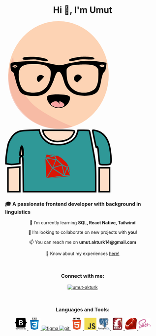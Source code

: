<h1 align="center">Hi 👋, I'm Umut</h1>
 <svg
   width="346.85315"
   height="554.88379"
   viewBox="0 0 346.85315 554.88379"
   version="1.1"
   id="svg1"
   xml:space="preserve"
   inkscape:version="1.3 (1:1.3+202307231459+0e150ed6c4)"
   sodipodi:docname="cartoon-me.svg"
   xmlns:inkscape="http://www.inkscape.org/namespaces/inkscape"
   xmlns:sodipodi="http://sodipodi.sourceforge.net/DTD/sodipodi-0.dtd"
   xmlns="http://www.w3.org/2000/svg"
   xmlns:svg="http://www.w3.org/2000/svg"><sodipodi:namedview
     id="namedview1"
     pagecolor="#ffffff"
     bordercolor="#000000"
     borderopacity="0.25"
     inkscape:showpageshadow="2"
     inkscape:pageopacity="0.0"
     inkscape:pagecheckerboard="0"
     inkscape:deskcolor="#d1d1d1"
     inkscape:document-units="px"
     inkscape:zoom="0.60703795"
     inkscape:cx="532.09194"
     inkscape:cy="298.16917"
     inkscape:window-width="1920"
     inkscape:window-height="996"
     inkscape:window-x="0"
     inkscape:window-y="0"
     inkscape:window-maximized="1"
     inkscape:current-layer="layer1" /><defs
     id="defs1" /><g
     inkscape:label="Layer 1"
     inkscape:groupmode="layer"
     id="layer1"
     transform="translate(-741.28515,-226.60602)"><g
       id="g82"
       transform="matrix(1.8980073,0,0,1.8995893,-1757.2482,-216.15326)"
       style="stroke-width:0.526649"><path
         style="fill:#fedec7;fill-opacity:1;fill-rule:evenodd;stroke:#000000;stroke-width:2.63325;stroke-dasharray:none;stroke-opacity:1"
         d="m 1321.113,503.57539 v -20.29663 l 10.1964,-0.78053 10.1964,-0.78051 v 21.07715 21.07714 h -10.1951 -10.195 z"
         id="path68"
         sodipodi:nodetypes="ccccccccc" /><path
         style="fill:#fedec7;fill-opacity:1;fill-rule:evenodd;stroke:#000000;stroke-width:2.63325;stroke-dasharray:none;stroke-opacity:1"
         d="m 1477.4373,503.43357 v -20.43845 h 8.9207 8.9206 v 20.43845 20.43844 h -8.9206 -8.9207 z"
         id="path69"
         sodipodi:nodetypes="ccccccccc" /><path
         style="fill:#2f9897;fill-opacity:1;fill-rule:evenodd;stroke:#000000;stroke-width:2.63325;stroke-dasharray:none;stroke-opacity:1"
         d="m 1347.3059,494.3493 c -0.2141,-22.54392 -0.5297,-29.60587 -1.3348,-29.8745 -0.7919,-0.26421 -0.7391,-0.66786 0.2124,-1.62158 1.3763,-1.37958 1.5427,-5.23737 0.5001,-11.58844 -1.2874,-7.84074 -3.0892,-6.37589 -4.4286,3.60039 -0.8527,6.35068 -0.8037,7.2505 0.4443,8.16524 1.2338,0.90436 1.2463,1.08816 0.1033,1.52782 -0.9789,0.37652 -1.2993,1.84461 -1.2993,5.95179 v 5.45198 l -6.7152,0.85929 c -3.6933,0.47261 -7.612,0.73096 -8.7082,0.57409 -1.0962,-0.15687 -3.4269,-0.51134 -5.1792,-0.78773 l -3.1859,-0.50252 v -4.85812 c 0.012,-6.93022 2.9938,-26.37073 4.7439,-30.86304 2.0892,-5.36245 6.8846,-12.45612 10.0635,-14.88658 6.5309,-4.99309 9.9522,-5.8049 26.632,-6.31928 l 15.5308,-0.47893 0.9124,3.40162 c 1.4936,5.56861 3.7208,9.17828 8.3288,13.49871 6.4011,6.00174 10.6649,7.64016 20.9698,8.05816 6.4038,0.25975 9.8731,-0.0201 13.5934,-1.09636 11.4213,-3.30421 18.8074,-9.68901 21.3865,-18.48722 l 1.4501,-4.94675 9.5007,-10e-4 c 8.3112,-0.001 9.5568,0.18537 9.9497,1.48912 1.1765,3.9041 9.0833,47.53249 9.839,54.28962 0.4713,4.21543 0.8602,16.95753 0.8641,28.31576 l 0.012,20.65135 h -61.9521 -61.9519 z"
         id="path70"
         sodipodi:nodetypes="cssssssscsssccssscssssscsssccccc" /><path
         style="fill:#2f9897;fill-opacity:1;fill-rule:evenodd;stroke:#000000;stroke-width:2.63325;stroke-dasharray:none;stroke-opacity:1"
         d="m 1478.3558,476.31134 c -0.4622,-0.8658 -1.2536,-6.70992 -1.7585,-12.98694 -0.505,-6.277 -1.1264,-12.4666 -1.3809,-13.75465 -0.4618,-2.33645 -2.0039,-3.29605 -2.0528,-1.2774 -0.017,0.68331 -0.2993,0.59661 -0.7893,-0.24215 -0.5662,-0.9691 -5.9816,-26.90435 -5.9816,-28.64696 0,-0.7751 5.1485,-0.0342 8.6682,1.24745 9.4446,3.43915 15.3208,10.13409 18.9207,21.55684 2.0528,6.5136 3.8459,19.78662 3.8459,28.46876 0,6.57109 -0.9428,7.20922 -10.6507,7.20922 -6.893,0 -8.0951,-0.21453 -8.821,-1.57417 z"
         id="path71"
         sodipodi:nodetypes="sssssssssss" /><path
         style="fill:#fedec7;fill-opacity:1;fill-rule:evenodd;stroke:#000000;stroke-width:2.63325;stroke-dasharray:none;stroke-opacity:1"
         d="m 1400.7462,437.87087 c -9.0253,-1.6164 -16.7532,-7.66331 -18.8903,-14.78122 l -1.1904,-3.96467 h 27.1462 c 30.6834,0 28.8668,-0.49215 25.1467,6.81281 -3.6411,7.15029 -11.5324,11.34359 -23.0633,12.25552 -2.8037,0.22172 -6.9207,0.0766 -9.1489,-0.32244 z"
         id="path72"
         sodipodi:nodetypes="sscssss" /><path
         style="fill:#fedec7;fill-opacity:1;fill-rule:evenodd;stroke:#000000;stroke-width:2.63325;stroke-dasharray:none;stroke-opacity:1"
         d="m 1342.4806,462.0634 c -0.5937,-1.55047 1.3738,-15.26136 2.1899,-15.26136 0.758,0 1.5355,3.81478 1.7789,8.72891 0.3023,6.10173 -0.041,7.23862 -2.1879,7.23862 -1.0151,0 -1.5993,-0.23165 -1.7809,-0.70617 z"
         id="path74"
         sodipodi:nodetypes="csssc" /><path
         style="fill:#d91505;fill-opacity:1;stroke-width:0.526648"
         d="m 1394.7846,500.48832 c -0.1159,-0.0302 -0.2767,-0.0282 -0.3572,0.004 -0.081,0.0326 0.015,0.0573 0.2106,0.0549 0.1965,-0.003 0.2625,-0.0291 0.1466,-0.0594 z m 10.5134,-0.93078 c 5.0769,-0.47728 11.7349,-1.09809 14.7956,-1.37962 3.0608,-0.28151 5.5508,-0.52599 5.5335,-0.54329 -0.017,-0.0173 -1.752,-0.089 -3.8548,-0.15928 -4.4495,-0.14874 -4.1924,-0.17134 -14.8069,1.30168 -10.8749,1.50919 -11.8559,1.65147 -11.3746,1.64987 0.262,-6.3e-4 4.6303,-0.39209 9.7072,-0.86936 z m -3.2159,-1.19711 c 7.3042,-1.00483 13.4011,-1.84313 13.5487,-1.86286 0.1926,-0.0257 -2.302,-1.69195 -8.8359,-5.90184 -5.0073,-3.22627 -9.148,-5.8641 -9.2012,-5.86181 -0.075,0.003 -7.2329,11.83953 -9.0101,14.89888 l -0.3374,0.58074 0.2778,-0.0131 c 0.1528,-0.007 6.2539,-0.83519 13.5581,-1.84004 z m -14.6948,1.00299 c 0.4952,-0.69135 9.216,-15.21324 9.216,-15.34644 0,-0.0572 -2.5191,-3.89647 -5.598,-8.53183 l -5.598,-8.42794 0.01,0.5882 c 0.01,0.3235 0.3656,7.7093 0.804,16.41289 l 0.7972,15.82472 z m 40.0644,-3.22416 c 0,-0.0315 -1.0923,-2.67026 -2.4272,-5.86399 l -2.4272,-5.80678 -0.5472,1.41103 c -0.3009,0.77607 -1.2956,3.34053 -2.2102,5.69884 l -1.6631,4.28781 0.9154,0.0779 c 1.1994,0.10203 8.3595,0.26925 8.3595,0.19521 z m -10.484,-1.06965 c -0.058,-0.21697 -0.9146,-3.82475 -1.9021,-8.01728 -0.9874,-4.19253 -1.8339,-7.71054 -1.8807,-7.81781 -0.074,-0.16901 -1.0229,0.10969 -7.1126,2.08935 -3.8651,1.25641 -7.0907,2.30893 -7.1681,2.33893 -0.1091,0.0422 17.6547,11.60541 18.0723,11.76413 0.054,0.0204 0.05,-0.14034 -0.01,-0.35732 z m 1.0578,-2.24063 c 0.077,-0.16379 0.9899,-2.49394 2.0274,-5.17812 l 1.8865,-4.88034 -3.7053,-1.92608 c -2.0379,-1.05935 -3.7194,-1.91315 -3.7366,-1.89735 -0.017,0.0159 0.6196,2.7303 1.4149,6.03223 2.1846,9.06913 1.9494,8.19563 2.1131,7.84966 z m 9.5103,-0.30771 c -0.029,-0.13647 -0.5789,-2.86581 -1.2236,-6.06518 l -1.1724,-5.81705 -0.9284,0.9902 c -0.5106,0.54461 -0.9285,1.06512 -0.9285,1.1567 0,0.16832 3.976,9.47425 4.1892,9.80481 0.091,0.14077 0.1042,0.12603 0.063,-0.0695 z m -27.4441,-16.38412 c 1.4272,-3.47943 2.5746,-6.34665 2.5497,-6.37157 -0.025,-0.0249 -3.5117,-0.62648 -7.7486,-1.33682 l -7.7033,-1.29152 0.2016,0.30996 c 2.0981,3.22629 9.9735,15.0191 10.0291,15.01788 0.043,-0.002 1.2442,-2.84849 2.6715,-6.32793 z m 0.8589,5.55334 c 1.0481,-0.34953 4.1032,-1.35024 6.7891,-2.22378 2.6858,-0.87355 4.898,-1.64125 4.9161,-1.706 0.043,-0.15545 -8.586,-8.04599 -8.6843,-7.94083 -0.081,0.0868 -4.9749,11.96855 -5.0741,12.31933 -0.032,0.11464 -0.012,0.20357 0.044,0.19762 0.056,-0.006 0.9608,-0.29681 2.0089,-0.64634 z m 22.6022,-1.45872 0.9194,-0.92482 -1.7454,-2.61858 c -1.9713,-2.95725 -1.8555,-2.83086 -6.6064,-7.20843 -3.6286,-3.3433 -3.4855,-3.24123 -8.2456,-5.88232 -1.3668,-0.75838 -2.5728,-1.38038 -2.6799,-1.38223 -0.2923,-0.005 -2.9937,0.98687 -2.9937,1.09921 0,0.0536 0.5589,1.21428 1.2421,2.57939 l 1.2421,2.48202 4.3609,4.03795 c 2.3985,2.22086 4.6133,4.23831 4.9216,4.48321 0.622,0.49388 8.0837,4.25942 8.4404,4.25942 0.1238,0 0.6389,-0.41617 1.1445,-0.92482 z m -20.5178,-11.87832 c 0,-0.0323 -0.5487,-1.15789 -1.2195,-2.50122 -0.9686,-1.93989 -1.2679,-2.44243 -1.4545,-2.44243 -0.2529,0 -11.2831,2.87659 -11.2308,2.92888 0.043,0.0427 13.475,2.07357 13.7146,2.07357 0.1045,0 0.1902,-0.0265 0.1902,-0.0589 z m -11.4937,-3.98049 c 3.2099,-0.89778 5.9112,-1.65864 6.0028,-1.69077 0.092,-0.0321 -1.8378,-0.50291 -4.2878,-1.04616 -2.45,-0.54325 -4.7521,-1.05595 -5.116,-1.13934 l -0.6615,-0.15161 -0.9381,2.69365 c -0.5159,1.48149 -0.961,2.76063 -0.9889,2.84252 -0.029,0.0819 -0.01,0.1433 0.051,0.13647 0.055,-0.007 2.7283,-0.74697 5.9383,-1.64476 z m 10.7567,-2.712 c 0.2825,-0.0999 0.4943,-0.20098 0.4708,-0.22457 -0.065,-0.0648 -8.9317,-1.25545 -8.9812,-1.206 -0.023,0.0236 0.5333,0.16391 1.2376,0.3118 0.7042,0.1479 2.296,0.50523 3.5374,0.79407 2.4207,0.56322 2.9347,0.6079 3.7354,0.3247 z"
         id="path76" /></g><ellipse
       style="fill:#fdd3b4;fill-opacity:1;fill-rule:evenodd;stroke-width:4.99999"
       id="path2"
       cx="914.71149"
       cy="400.88849"
       rx="163.33641"
       ry="174.28247" /><path
       style="fill:#ffd42a;fill-opacity:1;fill-rule:evenodd;stroke-width:4.99999"
       d="M 751.37514,397.05552 914.71162,575.17099"
       id="path6" /><path
       style="opacity:0.585409;fill:#f4ac9a;fill-opacity:1;fill-rule:evenodd;stroke:none;stroke-width:0.999999;stroke-dasharray:none;stroke-opacity:1"
       d="m 903.51846,574.81593 c -28.13686,-1.49365 -55.62521,-10.88452 -80.396,-27.46582 -58.09239,-38.88655 -84.92713,-112.27647 -65.46286,-179.03335 2.46495,-8.45411 9.07215,-25.87738 9.60974,-25.34104 0.18233,0.18195 0.74382,5.17801 1.24777,11.10236 3.91227,45.9884 12.97486,76.04842 30.99181,102.79657 8.46572,12.5683 24.34063,31.97534 31.97311,39.08725 22.25516,20.73689 68.63386,47.38455 118.66919,68.18335 5.59036,2.3238 10.01997,4.36901 9.8437,4.54492 -0.77889,0.77701 -13.85287,3.63868 -22.17865,4.8545 -11.22568,1.63929 -20.72927,1.99153 -34.29781,1.27126 z"
       id="path14" /><path
       id="path1-2"
       style="fill:#000000;stroke-width:1"
       d="m 918.89995,464.08098 c -23.3759,-0.70307 -38.06647,1.46527 -40.48584,5.97561 -4.7176,8.79519 5.53873,27.09103 19.06631,34.01195 17.58265,8.99561 39.59778,3.1098 49.77155,-13.30849 2.49301,-4.02337 4.60095,-9.91781 4.82185,-13.4762 0.3688,-5.938 0,-6.5147 -5.98292,-9.45104 -5.07669,-2.49028 -10.61525,-3.2533 -27.19095,-3.75183 z m -12.58215,22.11971 c 3.05912,0.23032 5.74146,1.63873 8.20243,4.23947 l 4.14002,4.37301 -1.05828,-4.37301 c -1.20442,-4.98434 0.25373,-5.45373 6.65836,-2.14923 11.92423,6.15226 12.3128,12.91131 0.94002,16.33665 -11.10901,3.34593 -21.59182,1.71333 -31.78536,-4.95069 -5.28962,-3.45806 -4.49257,-6.93165 2.44662,-10.64056 3.9612,-2.11726 7.39692,-3.06595 10.45619,-2.83564 z" /><path
       style="opacity:0.585409;fill:#f38296;fill-opacity:1;fill-rule:evenodd;stroke:none;stroke-width:0.999999;stroke-dasharray:none;stroke-opacity:1"
       d="m 909.29498,505.58729 c -6.18038,-1.03233 -11.75895,-3.40059 -16.77699,-7.12212 -3.95992,-2.93696 -2.0316,-6.50505 5.34365,-9.88733 3.97554,-1.82316 8.2829,-2.3539 11.2295,-1.38365 1.17398,0.38654 3.86461,2.4171 5.97925,4.51237 l 3.845,3.80958 -0.39812,-2.14406 c -1.23407,-6.64493 -1.23088,-6.73851 0.23365,-6.73851 2.205,0 9.64161,4.22867 11.98208,6.81342 3.91992,4.32911 2.45124,7.76904 -4.41096,10.33069 -3.21865,1.20153 -10.20454,2.50005 -12.77516,2.37462 -0.67544,-0.0329 -2.58878,-0.2872 -4.2519,-0.56501 z"
       id="path15" /><path
       style="fill:#000000;stroke-width:0.999997"
       d="m 815.80364,467.72821 c -11.99659,-2.06468 -18.75711,-4.85522 -23.80033,-9.82421 -3.41772,-3.36729 -4.82089,-5.95918 -9.16762,-16.93594 -0.78143,-1.97293 -1.6679,-4.17414 -1.97024,-4.89157 -1.67204,-3.96905 -3.04222,-8.70197 -7.64762,-26.41453 -0.51304,-1.97296 -1.36301,-4.94729 -1.88912,-6.60966 -0.52595,-1.66238 -0.96281,-3.57009 -0.97077,-4.23937 -0.0319,-2.69488 -2.53827,-6.80132 -4.70375,-7.70659 -1.18019,-0.49326 -2.81239,-1.60712 -3.62761,-2.47525 -2.04866,-2.18194 -3.39556,-9.11076 -3.40927,-17.54038 -0.0159,-8.29832 0.50109,-9.2059 5.87183,-10.35489 9.13701,-1.95471 44.1372,-4.50301 62.31481,-4.53704 18.94199,-0.0355 28.94364,1.27749 61.88608,8.12388 2.33681,0.48567 6.6021,1.36997 9.47825,1.96507 2.87631,0.59511 7.0133,1.49943 9.19344,2.00958 6.4993,1.52084 17.21321,1.19687 24.14475,-0.7301 13.2756,-3.69068 15.95396,-4.26986 33.01129,-7.13833 9.70792,-1.63255 17.54966,-3.00712 22.78541,-3.99399 7.8555,-1.48062 41.86353,-1.21123 52.71563,0.4176 4.6738,0.70151 12.0277,1.71211 16.342,2.24577 8.5757,1.06075 13.8822,2.1468 14.3749,2.942 0.5463,0.88214 -2.2163,18.83297 -3.5824,23.27577 -0.4784,1.5559 -1.9017,3.72795 -3.3244,5.07309 -4.9986,4.72584 -7.0385,11.1134 -12.0918,37.86083 -1.3013,6.88897 -4.2283,15.92777 -7.0391,21.73895 -5.8847,12.16607 -21.6408,18.4422 -46.05073,18.3438 -22.75577,-0.0918 -37.00916,-5.05407 -49.15732,-17.11426 -8.38793,-8.32694 -13.30524,-16.60142 -16.75021,-28.18617 -0.53328,-1.79359 -1.40891,-4.72853 -1.9457,-6.52212 -0.53678,-1.79357 -1.27487,-4.43502 -1.64016,-5.86988 -0.36514,-1.43489 -0.94129,-2.88768 -1.28029,-3.22844 -0.33868,-0.34081 -0.61616,-0.99471 -0.61616,-1.45319 0,-1.77805 -4.65704,-10.63853 -6.76227,-12.86559 -1.82409,-1.92961 -2.67836,-2.34524 -4.82121,-2.34524 -5.47354,0 -8.38491,3.7472 -12.9213,16.63139 -0.63146,1.7936 -1.55362,4.18591 -2.04913,5.31627 -0.49551,1.13034 -0.90097,2.36776 -0.90097,2.74975 0,0.38201 -0.41438,1.65841 -0.92073,2.83638 -0.50635,1.17801 -1.89661,4.48978 -3.08908,7.35951 -8.15508,19.62387 -16.92585,30.76177 -29.39659,37.32995 -5.07079,2.67068 -9.0578,3.92399 -16.11079,5.06437 -8.23382,1.33132 -25.87432,1.17413 -34.48172,-0.30722 z m 27.39559,-10.10358 c 9.52096,-1.42601 14.19633,-3.07478 20.71779,-7.30644 4.56811,-2.96399 12.80145,-11.12105 14.43683,-14.303 0.53583,-1.04243 2.03335,-3.80305 3.32831,-6.13471 4.87268,-8.77552 7.66165,-21.41382 7.66165,-34.72243 0,-6.21483 -0.20337,-7.52846 -1.63061,-10.53848 -0.89905,-1.89608 -3.44019,-5.24433 -5.66495,-7.46401 -6.06069,-6.04699 -11.16368,-8.06012 -27.02329,-10.66042 -8.27796,-1.35728 -36.54265,-1.16316 -42.99748,0.29526 -17.99082,4.06494 -24.48152,10.97158 -26.56507,28.26726 -1.01652,8.43827 0.57376,22.78939 3.71416,33.51841 2.38701,8.1547 6.93823,16.12187 11.86127,20.76419 4.8185,4.5436 10.5531,6.76352 21.30271,8.24627 8.21756,1.13349 13.48104,1.14309 20.85868,0.0382 z m 164.09567,0.21315 c 4.9971,-0.93339 10.73,-2.78454 15.3814,-4.96666 9.8579,-4.62478 14.1833,-9.76938 17.9862,-21.39328 2.7095,-8.28128 3.7681,-17.34077 3.8447,-32.90347 0.08,-16.16743 -0.1211,-16.97791 -5.5038,-22.20886 -5.9926,-5.824 -12.9965,-7.99065 -29.708,-9.19041 -15.04233,-1.07991 -46.91634,0.97473 -53.06437,3.42065 -8.14935,3.24211 -14.14198,8.28884 -14.95115,12.5911 -0.88296,4.69612 0.1852,26.41967 1.57418,32.01889 2.20708,8.89578 2.45428,9.66414 4.5152,14.02252 6.99609,14.79563 20.85294,25.3085 37.4127,28.38425 5.58208,1.03681 17.52854,1.15634 22.51294,0.22527 z M 778.24256,375.73373 c 1.68574,-0.85803 2.58862,-1.76348 2.58862,-2.5956 0,-1.62167 -4.35757,-3.92716 -7.32775,-3.87682 -3.21227,0.0545 -7.99905,2.18061 -8.22409,3.65291 -0.13707,0.90146 0.58444,1.63347 2.61476,2.65081 3.56546,1.78633 7.05856,1.84328 10.34846,0.1687 z m -6.12572,-1.25256 c -1.10513,-0.38683 -1.09541,-0.48451 0.16113,-1.61955 1.09605,-0.98981 1.51697,-1.05948 2.33043,-0.38586 0.54588,0.45215 0.99277,1.04542 0.99277,1.31839 0,0.73702 -2.13774,1.15848 -3.48497,0.68702 z m 289.82636,-0.70408 c 1.4238,-0.72471 2.5887,-1.43445 2.5887,-1.57718 0,-2.26648 -4.516,-4.93929 -8.3084,-4.91735 -1.3626,0.008 -3.7421,0.587 -5.2881,1.28699 -2.4405,1.10518 -2.722,1.43713 -2.1399,2.52248 0.9801,1.82726 5.229,3.90878 8.0816,3.95907 1.3625,0.024 3.6423,-0.5493 5.0661,-1.27401 z m -6.563,-2.59558 c 0,-1.56732 0.845,-1.6727 2.2413,-0.27951 1.3831,1.3798 1.3047,1.5839 -0.6069,1.5839 -1.1985,0 -1.6344,-0.34782 -1.6344,-1.30439 z"
       id="path28-7" /><path
       id="path1-3"
       style="fill:#000000;stroke-width:1"
       d="m 856.85897,400.88849 c -4.77833,0 -10.27243,3.82244 -11.80709,8.21493 -1.75062,5.01064 -0.99118,8.52783 2.78291,12.90782 2.29904,2.66814 2.94277,2.34436 10.91377,-5.50974 4.6588,-4.59078 8.47002,-9.15158 8.47002,-10.13433 0,-1.92956 -6.71032,-5.47868 -10.35961,-5.47868 z" /><path
       id="path1-26"
       style="fill:#000000;stroke-width:1"
       d="m 977.90812,399.48213 c -5.07924,0 -10.35244,3.91383 -12.00328,8.90442 -1.98714,6.00788 -0.47288,10.10896 5.19861,14.07252 1.94155,1.35676 3.88533,2.46603 4.31757,2.46603 0.43239,0 4.15787,-3.31274 8.28019,-7.36393 6.5621,-6.44873 7.29062,-7.8142 5.85526,-10.95736 -1.63826,-3.5874 -7.41892,-7.12168 -11.64835,-7.12168 z" /><path
       id="path1-36"
       style="fill:#000000;stroke-width:1"
       d="m 988.99099,341.97761 c -10.45556,1.00301 -24.48677,3.40136 -33.10071,5.8408 -6.20429,1.75706 -8.50317,4.85091 -5.4364,7.31638 2.43976,1.96141 2.16962,1.98724 22.45628,-2.07872 16.17168,-3.2412 17.75064,-3.3537 35.18194,-2.47532 18.3103,0.92266 23.4113,0.35272 23.1422,-2.5865 -0.4115,-4.50483 -9.301,-6.23958 -33.31443,-6.50301 -2.3577,-0.0259 -5.44359,0.15202 -8.92888,0.48637 z" /><path
       id="path42"
       style="fill:#000000;stroke-width:1"
       d="m 839.00247,342.38906 c -10.49221,-0.4943 -24.72281,-0.11609 -33.59717,1.07332 -6.39204,0.8567 -9.10961,3.59199 -6.42631,6.46846 2.13472,2.28839 1.86346,2.27554 22.52403,1.1364 16.46955,-0.90805 18.04851,-0.79482 35.17614,2.5538 17.99161,3.51746 23.12185,3.67883 23.27549,0.73138 0.23636,-4.51737 -8.31462,-7.49874 -32.04499,-11.17484 -2.33011,-0.36097 -5.40978,-0.62375 -8.90719,-0.78852 z" /></g></svg>
       
<br>
 <h3 align="center fw-4">🎓 A passionate frontend developer with background in linguistics</h3>
 <p align="center">🌱 I’m currently learning <strong>SQL, React Native, Tailwind</strong></p>

 <p align="center">👯 I’m looking to collaborate on new projects with <strong>you</strong>!</p>

 <p align="center">📫 You can reach me on <strong>umut.akturk14@gmail.com</strong></p>

<p align="center">📄 Know about my experiences <a href="https://app.enhancv.com/share/d8d7ec4a/?utm_medium=growth&utm_campaign=share-resume&utm_source=dynamic">here!</a> </p>

 <p align="center>"☕ I'm a huge coffee lover</p>

<br>
<h3 align="center">Connect with me:</h3>
<p align="center">
<a href="https://linkedin.com/in/umut-akturk" target="blank"><img align="center" src="https://raw.githubusercontent.com/rahuldkjain/github-profile-readme-generator/master/src/images/icons/Social/linked-in-alt.svg" alt="umut-akturk" height="30" width="40" /></a>
</p>

<br>
<h3 align="center">Languages and Tools:</h3>
<p align="center"> <a href="https://getbootstrap.com" target="_blank" rel="noreferrer"> <img src="https://raw.githubusercontent.com/devicons/devicon/master/icons/bootstrap/bootstrap-plain-wordmark.svg" alt="bootstrap" width="40" height="40"/> </a> <a href="https://www.w3schools.com/css/" target="_blank" rel="noreferrer"> <img src="https://raw.githubusercontent.com/devicons/devicon/master/icons/css3/css3-original-wordmark.svg" alt="css3" width="40" height="40"/> </a> <a href="https://www.figma.com/" target="_blank" rel="noreferrer"> <img src="https://www.vectorlogo.zone/logos/figma/figma-icon.svg" alt="figma" width="40" height="40"/> </a> <a href="https://git-scm.com/" target="_blank" rel="noreferrer"> <img src="https://www.vectorlogo.zone/logos/git-scm/git-scm-icon.svg" alt="git" width="40" height="40"/> </a> <a href="https://www.w3.org/html/" target="_blank" rel="noreferrer"> <img src="https://raw.githubusercontent.com/devicons/devicon/master/icons/html5/html5-original-wordmark.svg" alt="html5" width="40" height="40"/> </a> <a href="https://developer.mozilla.org/en-US/docs/Web/JavaScript" target="_blank" rel="noreferrer"> <img src="https://raw.githubusercontent.com/devicons/devicon/master/icons/javascript/javascript-original.svg" alt="javascript" width="40" height="40"/> </a> <a href="https://www.postgresql.org" target="_blank" rel="noreferrer"> <img src="https://raw.githubusercontent.com/devicons/devicon/master/icons/postgresql/postgresql-original-wordmark.svg" alt="postgresql" width="40" height="40"/> </a> <a href="https://rubyonrails.org" target="_blank" rel="noreferrer"> <img src="https://raw.githubusercontent.com/devicons/devicon/master/icons/rails/rails-original-wordmark.svg" alt="rails" width="40" height="40"/> </a> <a href="https://www.ruby-lang.org/en/" target="_blank" rel="noreferrer"> <img src="https://raw.githubusercontent.com/devicons/devicon/master/icons/ruby/ruby-original.svg" alt="ruby" width="40" height="40"/> </a> <a href="https://sass-lang.com" target="_blank" rel="noreferrer"> <img src="https://raw.githubusercontent.com/devicons/devicon/master/icons/sass/sass-original.svg" alt="sass" width="40" height="40"/> </a> </p>
